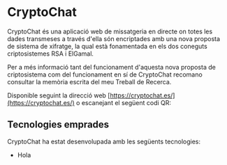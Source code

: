 
# CryptoChat
CryptoChat és una aplicació web de missatgeria en directe on totes les dades transmeses a través d'ella són encriptades amb una nova proposta de sistema de xifratge, la qual està fonamentada en els dos coneguts criptosistemes RSA i ElGamal. 

Per a més informació tant del funcionament d'aquesta nova proposta de criptosistema com del funcionament en sí de CryptoChat recomano consultar la memòria escrita del meu Treball de Recerca.

Disponible seguint la direcció web [https://cryptochat.es/](https://cryptochat.es/) o escanejant el següent codi QR:


<!--
<div align="center">
  <img width="230" src="https://github.com/martibatista03/CryptoChat/blob/master/public/imatges/logo_cryptochat.jpg" alt="CryptoChat"/>
</div>
-->

## Tecnologies emprades
CryptoChat ha estat desenvolupada amb les següents tecnologies:

* Hola
